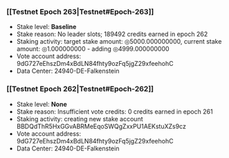 ### [[Testnet Epoch 263|Testnet#Epoch-263]]
* Stake level: **Baseline**
* Stake reason: No leader slots; 189492 credits earned in epoch 262
* Staking activity: target stake amount: ◎5000.000000000, current stake amount: ◎1.000000000 - adding ◎4999.000000000
* Vote account address: 9dG727eEhszDm4xBdLN84fhty9ozFq5jgZ29xfeehohC
* Data Center: 24940-DE-Falkenstein
### [[Testnet Epoch 262|Testnet#Epoch-262]]
* Stake level: **None**
* Stake reason: Insufficient vote credits: 0 credits earned in epoch 261
* Staking activity: creating new stake account BBDQdThR5HxGGvABRMeEqoSWQgZxxPU1AEKstuXZs9cz
* Vote account address: 9dG727eEhszDm4xBdLN84fhty9ozFq5jgZ29xfeehohC
* Data Center: 24940-DE-Falkenstein